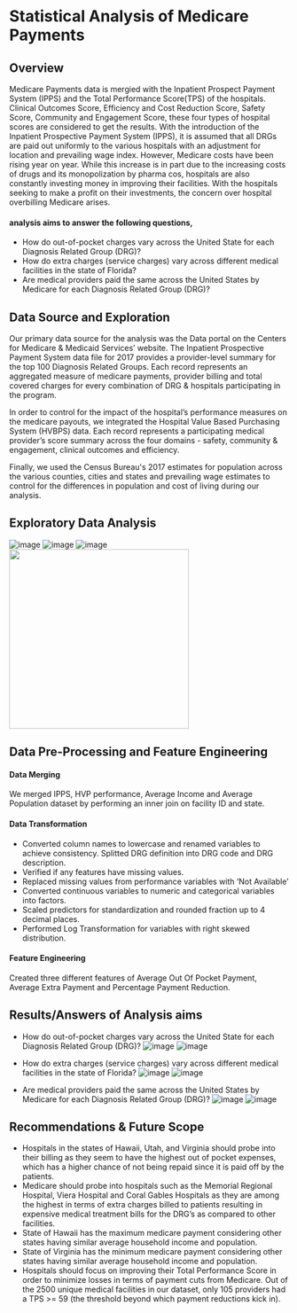 # Statistical Analysis of Medicare Payments
## Overview
Medicare Payments data is mergied with the Inpatient Prospect Payment System (IPPS) and the Total Performance Score(TPS) of the hospitals. Clinical Outcomes Score, Efficiency and Cost Reduction Score, Safety Score, Community and Engagement Score, these four types of hospital scores are considered to get the results. With the introduction of the Inpatient Prospective Payment System (IPPS), it is assumed that all DRGs are paid out uniformly to the various hospitals with an adjustment for location and prevailing wage index. However, Medicare costs have been rising year on year. While this increase is in part due to the increasing costs of drugs and its monopolization by pharma cos, hospitals are also constantly investing money in improving their facilities. With the hospitals seeking to make a profit on their investments, the concern over hospital overbilling Medicare arises.

#### analysis aims to answer the following questions,
- How do out-of-pocket charges vary across the United State for each Diagnosis Related Group (DRG)?
- How do extra charges (service charges) vary across different medical facilities in the state of Florida?
- Are medical providers paid the same across the United States by Medicare for each Diagnosis Related Group (DRG)?

## Data Source and Exploration 
Our primary data source for the analysis was the Data portal on the Centers for Medicare & Medicaid Services’ website. The Inpatient Prospective Payment System data file for 2017 provides a provider-level summary for the top 100 Diagnosis Related Groups. Each record represents an aggregated measure of medicare payments, provider billing and total covered charges for every combination of DRG & hospitals participating in the program.

In order to control for the impact of the hospital’s performance measures on the medicare payouts, we integrated the Hospital Value Based Purchasing System (HVBPS) data. Each record represents a participating medical provider’s score summary across the four domains - safety, community & engagement, clinical outcomes and efficiency.

Finally, we used the Census Bureau's 2017 estimates for population across the various counties, cities and states and prevailing wage estimates to control for the differences in population and cost of living during our analysis.

## Exploratory Data Analysis
![image](images/P1.png)
![image](images/P2.jpg)
![image](images/P3.jpg)
<img src="P1.png" width="324" height="324">

## Data Pre-Processing and Feature Engineering
#### Data Merging
We merged IPPS, HVP performance, Average Income and Average Population dataset by performing an inner join on facility ID and state.

#### Data Transformation
- Converted column names to lowercase and renamed variables to achieve consistency. Splitted DRG definition into DRG code and DRG description.
- Verified if any features have missing values.
- Replaced missing values from performance variables with ‘Not Available’
- Converted continuous variables to numeric and categorical variables into factors.
- Scaled predictors for standardization and rounded fraction up to 4 decimal places.
- Performed Log Transformation for variables with right skewed distribution.

#### Feature Engineering
Created three different features of Average Out Of Pocket Payment, Average Extra Payment and Percentage Payment Reduction.

## Results/Answers of Analysis aims
- How do out-of-pocket charges vary across the United State for each Diagnosis Related Group (DRG)?
![image](images/P8.png)
![image](images/P9.png)

- How do extra charges (service charges) vary across different medical facilities in the state of Florida?
![image](images/P10.png)
![image](images/P11.png)

- Are medical providers paid the same across the United States by Medicare for each Diagnosis Related Group (DRG)?
![image](images/P12.png)
![image](images/P13.png)

## Recommendations & Future Scope
- Hospitals in the states of Hawaii, Utah, and Virginia should probe into their billing as they seem to have the highest out of pocket expenses, which has a higher chance of not being repaid since it is paid off by the patients.
- Medicare should probe into hospitals such as the Memorial Regional Hospital, Viera Hospital and Coral Gables Hospitals as they are among the highest in terms of extra charges billed to patients resulting in expensive medical treatment bills for the DRG’s as compared to other facilities.
- State of Hawaii has the maximum medicare payment considering other states having similar average household income and population.
- State of Virginia has the minimum medicare payment considering other states having similar average household income and population.
- Hospitals should focus on improving their Total Performance Score in order to minimize losses in terms of payment cuts from Medicare. Out of the 2500 unique medical facilities in our dataset, only 105 providers had a TPS >= 59 (the threshold beyond which payment reductions kick in).
